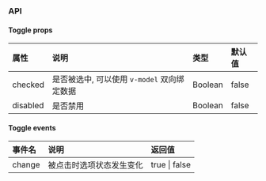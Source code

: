 ### API

#### Toggle props
| 属性 | 说明 | 类型 | 默认值 |
| :------------ | :------------ | :------------ | :------------ |
| checked | 是否被选中, 可以使用 `v-model` 双向绑定数据 | Boolean | false |
| disabled | 是否禁用 | Boolean | false

#### Toggle events
| 事件名 | 说明 | 返回值 |
| :------------ | :------------ | :------------ |
| change | 被点击时选项状态发生变化 | true \| false |